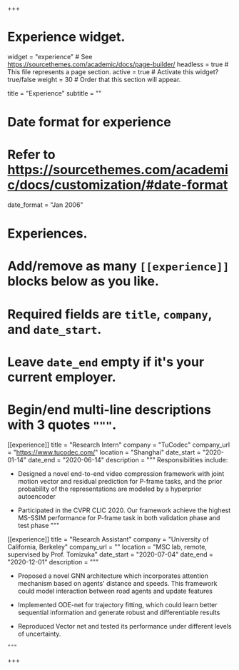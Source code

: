 +++
# Experience widget.
widget = "experience"  # See https://sourcethemes.com/academic/docs/page-builder/
headless = true  # This file represents a page section.
active = true  # Activate this widget? true/false
weight = 30  # Order that this section will appear.

title = "Experience"
subtitle = ""

# Date format for experience
#   Refer to https://sourcethemes.com/academic/docs/customization/#date-format
date_format = "Jan 2006"

# Experiences.
#   Add/remove as many `[[experience]]` blocks below as you like.
#   Required fields are `title`, `company`, and `date_start`.
#   Leave `date_end` empty if it's your current employer.
#   Begin/end multi-line descriptions with 3 quotes `"""`.
[[experience]]
  title = "Research Intern"
  company = "TuCodec"
  company_url = "https://www.tucodec.com/"
  location = "Shanghai"
  date_start = "2020-01-14"
  date_end = "2020-06-14"
  description = """
  Responsibilities include:
  * Designed a novel end-to-end video compression framework with joint motion vector and residual prediction for P-frame tasks, and the prior probability of the representations are modeled by a hyperprior autoencoder

  *  Participated in the CVPR CLIC 2020. Our framework achieve the highest MS-SSIM performance for P-frame task in both validation phase and test phase
"""
  
[[experience]]
  title = "Research Assistant"
  company = "University of California, Berkeley"
  company_url = ""
  location = "MSC lab, remote, supervised by Prof. Tomizuka"
  date_start = "2020-07-04"
  date_end = "2020-12-01"
  description = """
  * Proposed a novel GNN architecture which incorporates attention mechanism based on agents' distance and speeds. This framework could model interaction between road agents and update features

  * Implemented ODE-net for trajectory fitting, which could learn better sequential information and generate robust and differentiable results

  *  Reproduced Vector net and tested its performance under different levels of uncertainty.
  
    """

+++
